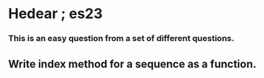 # Hedear ; es23
### This is an easy question from a set of different questions.
## Write index method for a sequence as a function.
